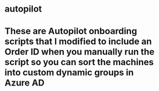 # autopilot
# These are Autopilot onboarding scripts that I modified to include an Order ID when you manually run the script so you can sort the machines into custom dynamic groups in Azure AD
